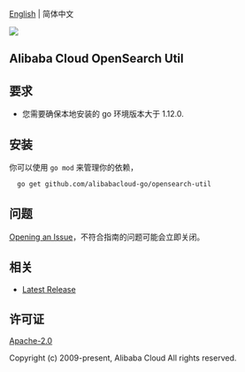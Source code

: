 [English](README.md) | 简体中文

![](https://aliyunsdk-pages.alicdn.com/icons/AlibabaCloud.svg)

## Alibaba Cloud OpenSearch Util

## 要求
- 您需要确保本地安装的 go 环境版本大于 1.12.0.

## 安装

你可以使用 `go mod` 来管理你的依赖，
```sh
  go get github.com/alibabacloud-go/opensearch-util
```

## 问题
[Opening an Issue](https://github.com/aliyun/alibabacloud-opensearch-sdk/issues/new)，不符合指南的问题可能会立即关闭。

## 相关
* [Latest Release](https://github.com/aliyun/alibabacloud-opensearch-sdk)

## 许可证
[Apache-2.0](http://www.apache.org/licenses/LICENSE-2.0)

Copyright (c) 2009-present, Alibaba Cloud All rights reserved.
